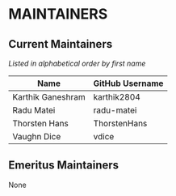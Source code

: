 # MAINTAINERS

## Current Maintainers

_Listed in alphabetical order by first name_

| Name | GitHub Username |
| --- | --- |
| Karthik Ganeshram | karthik2804 |
| Radu Matei | radu-matei |
| Thorsten Hans | ThorstenHans |
| Vaughn Dice | vdice |

## Emeritus Maintainers

None
